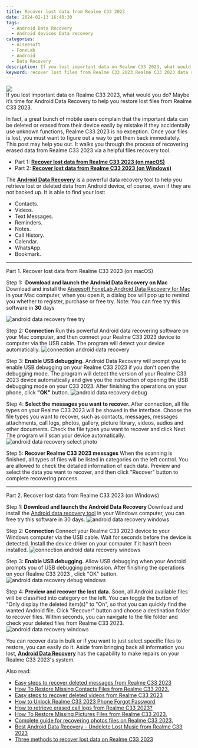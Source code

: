 ```yaml
---
title: Recover lost data from Realme C33 2023
date: 2024-02-13 16:40:30
tags: 
  - Android Data Recovery
  - Android devices Data recovery
categories: 
  - Aiseesoft
  - FoneLab
  - Android
  - Data Recovery
description: If you lost important data on Realme C33 2023, what would you do? Maybe it’s time for Android Data Recovery to help you restore lost files from Realme C33 2023.
keyword: recover lost files from Realme C33 2023,Realme C33 2023 data retrieval,Realme C33 2023 data recovery,save lost data on Realme C33 2023,restore deleted data on Realme C33 2023,retrieve deleted files Realme C33 2023,data disappear Realme C33 2023,restore data when deleted in Realme C33 2023,my data deleted from Realme C33 2023 how to undo data,how to retrieve data from Realme C33 2023,how can i find my deleted data Realme C33 2023,how to restore your files from Realme C33 2023
---
```


<img src="https://img0mobiles.techidaily.com/images/best-assets/devices/realme/realme-c33-2023/4.jpg" class="atpl-imgstyle"  />

<div class="atpl-content atpl-for-fonelab-android recover-data">

<div class="atpl-post-description-part-1">
If you lost important data on Realme C33 2023, what would you do? Maybe it’s time for Android Data Recovery to help you restore lost files from Realme C33 2023.
</div>
<div class="atpl-post-device-model-description">

</div>




<div class="atpl-post-description-part-2">
<div class="tpl-content-sub-paragraph-normal">
  <p>
    In fact, a great bunch of mobile users complain that the important data can be deleted or erased from their device easily by mistake if they accidentally use unknown functions, Realme C33 2023 is no exception. Once your files is lost, you must want to figure out a way to get them back immediately. This post may help you out. It walks you through the process of recovering erased data from Realme C33 2023 via a helpful files recovery tool.
  </p>
</div>
</div>


<ul>
  <li>Part 1: <strong><a href="#p1">Recover lost data from Realme C33 2023 (on macOS)</a></strong></li>
  <li>Part 2: <strong><a href="#p2">Recover lost data from Realme C33 2023 (on Windows)</a></strong></li>
</ul>


<div class="atpl-post-description-part-3">
<div class="tpl-content-sub-paragraph-normal">
  <p>
      The <a href="https://tools.techidaily.com/aiseesoft-android-data-recovery/" target="_blank" rel="noopener"><strong>Android Data Recovery</strong></a> is a powerful data recovery tool to help you retrieve lost or deleted data from Android device, of course, even if they are not backed up. It is able to find your lost:
  </p>
  <ul class="tpl-content-sub-paragraph-ul-style">
    <li>Contacts.</li>
    <li>Videos.</li>
    <li>Text Messages.</li>
    <li>Reminders.</li>
    <li>Notes.</li>
    <li>Call History.</li>
    <li>Calendar.</li>
    <li>WhatsApp.</li>
    <li>Bookmark.</li>
  </ul>
</div>
</div>


<!-- Part 1 -->
<a id="p1" name="p1" ></a><hr>

<div>
  <span class="atpl-step-part-style">Part 1. Recover lost data from Realme C33 2023 (on macOS)</span>
</div>  

<span class="atpl-stepstyle-a"><span>Step 1: </span></span> <strong>Download and launch the Android Data Recovery on Mac</strong>
Download and install the <a href="https://tools.techidaily.com/aiseesoft-android-data-recovery-for-mac/" target="_blank" rel="noopener">Aiseesoft FoneLab Android Data Recovery for Mac</a> in your Mac computer, when you open it, a dialog box will pop up to remind you whether to register, purchase or free try.
Note: You can free try this software in <strong>30</strong> days

<img src="https://tools.techidaily.com/images/apps/aiseesoft/android-data-recovery/mac-free-try.png" class="atpl-imgstyle" alt="android data recovery free try" />

<span class="atpl-stepstyle-a"><span>Step 2: </span></span> <strong>Connection</strong>
Run this powerful Android data recovering software on your Mac computer, and then connect your Realme C33 2023 device to computer via the USB cable. The program will detect your device automatically.
<img src="https://tools.techidaily.com/images/apps/aiseesoft/android-data-recovery/mac-connection-interface.jpg" class="atpl-imgstyle" alt="connection android data recovery" />

<span class="atpl-stepstyle-a"><span>Step 3: </span></span> <strong>Enable USB debugging.</strong>
Android Data Recovery will prompt you to enable USB debugging on your Realme C33 2023  if you don't open the debugging mode. The program will detect the version of your Realme C33 2023 device automatically and give you the instruction of opening the USB debugging mode on your C33 2023. After finishing the operations on your phone, click <strong>"OK"</strong> button.
<img src="https://tools.techidaily.com/images/apps/aiseesoft/android-data-recovery/mac-android-usb-debug.jpg"  class="atpl-imgstyle" alt="android data recovery debug" />

<span class="atpl-stepstyle-a"><span>Step 4: </span></span> <strong>Select the messages you want to recover.</strong>
After connection, all file types on your Realme C33 2023 will be showed in the interface. Choose the file types you want to recover, such as contacts, messages, messages attachments, call logs, photos, gallery, picture library, videos, audios and other documents. Check the file types you want to recover and click Next. The program will scan your device automatically.
<img src="https://tools.techidaily.com/images/apps/aiseesoft/android-data-recovery/mac-choose-type-photos.jpg" class="atpl-imgstyle" alt="android data recovery select photo" />

<span class="atpl-stepstyle-a"><span>Step 5: </span></span> <strong>Recover Realme C33 2023 messages</strong>
When the scanning is finished, all types of files will be listed in categories on the left control. You are allowed to check the detailed information of each data. Preview and select the data you want to recover, and then click "Recover" button to complete recovering process.


<a id="p2" name="p2"></a><hr>

<!-- Part 2 -->
<div>
  <span class="atpl-step-part-style">Part 2. Recover lost data from Realme C33 2023 (on Windows)</span>
</div>

<span class="atpl-stepstyle-a"><span>Step 1: </span></span> <strong>Download and launch the Android Data Recovery</strong>
Download and install the <a href="https://tools.techidaily.com/aiseesoft-android-data-recovery-for-win/" target="_blank" rel="noopener">Android data recovery tool</a> in your Windows computer, you can free try this software in 30 days.
<img src="https://tools.techidaily.com/images/apps/aiseesoft/android-data-recovery/win-start-interface.png"  class="atpl-imgstyle" alt="android data recovery windows" />

<span class="atpl-stepstyle-a"><span>Step 2: </span></span> <strong>Connection</strong>
Connect your Realme C33 2023 device to your Windows computer via the USB cable. Wait for seconds before the device is detected. Install the device driver on your computer if it hasn't been installed.
<img src="https://tools.techidaily.com/images/apps/aiseesoft/android-data-recovery/win-connection-interface.png" class="atpl-imgstyle" alt="connection android data recovery windows" />

<span class="atpl-stepstyle-a"><span>Step 3: </span></span> <strong>Enable USB debugging.</strong>
Allow USB debugging when your Android prompts you of USB debugging permission. After finishing the operations on your Realme C33 2023 , click "OK" button.
<img src="https://tools.techidaily.com/images/apps/aiseesoft/android-data-recovery/win-android-usb-debug.png" class="atpl-imgstyle" alt="android data recovery debug windows" />

<span class="atpl-stepstyle-a"><span>Step 4: </span></span> <strong>Preview and recover the lost data.</strong>
Soon, all Android available files will be classified into category on the left. You can toggle the button of "Only display the deleted item(s)" to "On", so that you can quickly find the wanted Android file. Click "Recover" button and choose a destination folder to recover files. Within seconds, you can navigate to the file folder and check your deleted files from Realme C33 2023.
<img src="https://tools.techidaily.com/images/apps/aiseesoft/android-data-recovery/win-recover-photos.png" class="atpl-imgstyle" alt="android data recovery windows" />

<div class="atpl-post-description-part-4">
<div class="tpl-content-sub-paragraph-normal">
    <p>
        You can recover data in bulk or if you want to just select specific files to restore, you can easily do it. Aside from bringing back all information you lost, <a href="https://tools.techidaily.com/aiseesoft-android-data-recovery/" target="_blank" rel="noopener"><strong>Android Data Recovery</strong></a> has the capability to make repairs on your Realme C33 2023's system.
    </p>
</div>
</div>


<ins class="adsbygoogle"
     style="display:block"
     data-ad-client="ca-pub-7571918770474297"
     data-ad-slot="8358498916"
     data-ad-format="auto"
     data-full-width-responsive="true"></ins>

<span class="atpl-alsoreadstyle">Also read:</span>
<div><ul>
<li><a href="/easy-steps-to-recover-deleted-messages-from-realme-c33-2023-by-fonelab-android-recover-messages/" target="_blank" rel="noopener"><u>Easy steps to recover deleted messages from Realme C33 2023</u></a></li>
<li><a href="/how-to-restore-missing-contacts-files-from-realme-c33-2023-by-fonelab-android-recover-contacts/" target="_blank" rel="noopener"><u>How To  Restore Missing Contacts Files from Realme C33 2023.</u></a></li>
<li><a href="/easy-steps-to-recover-deleted-videos-from-realme-c33-2023-by-fonelab-android-recover-video/" target="_blank" rel="noopener"><u>Easy steps to recover deleted videos from Realme C33 2023</u></a></li>
<li><a href="/how-to-unlock-realme-c33-2023-phone-forgot-password-by-drfone-android-unlock-android-unlock/" target="_blank" rel="noopener"><u>How to Unlock Realme C33 2023 Phone Forgot Password</u></a></li>
<li><a href="/how-to-retrieve-erased-call-logs-from-realme-c33-2023-by-fonelab-android-recover-call-logs/" target="_blank" rel="noopener"><u>How to retrieve erased call logs from Realme C33 2023?</u></a></li>
<li><a href="/how-to-restore-missing-pictures-files-from-realme-c33-2023-by-fonelab-android-recover-pictures/" target="_blank" rel="noopener"><u>How To  Restore Missing Pictures Files from Realme C33 2023.</u></a></li>
<li><a href="/complete-guide-for-recovering-photos-files-on-realme-c33-2023-by-fonelab-android-recover-photos/" target="_blank" rel="noopener"><u>Complete guide for recovering photos files on Realme C33 2023.</u></a></li>
<li><a href="/best-android-data-recovery-undelete-lost-music-from-realme-c33-2023-by-fonelab-android-recover-music/" target="_blank" rel="noopener"><u>Best Android Data Recovery - Undelete Lost Music from Realme C33 2023</u></a></li>
<li><a href="/three-methods-to-recover-lost-data-on-realme-c33-2023-by-fonelab-android-recover-data/" target="_blank" rel="noopener"><u>Three methods to recover lost data on Realme C33 2023</u></a></li>
</ul></div>

</div>
